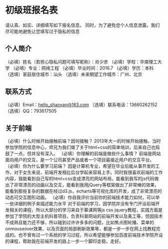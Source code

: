 # 初级班报名表

请认真、如实、详细填写如下报名信息。
同时，为了避免您个人信息泄露，我们尽可能地避免让您填写过于隐私的信息

## 个人简介

（必填）姓名（若担心隐私问题可填写昵称）：肖少彦
（必填）学校：华南理工大学
（必填）专业：网络工程
（必填）毕业时间：2016.7
（必填）学历：本科
（选填）家庭居住城市：汕头
（选填）未来期望工作城市：广州、北京

## 联系方式

（必填）Email：hello_shaoyan@163.com 
（选填）联系电话：13660262152
（选填）QQ：793617505

## 关于前端

（必填）什么时候开始接触前端？因何接触？
2013年大一的时候开始接触，当时参加学院的信息中心，师兄为我们做了关于html+css的简单培训，后来自己也捣鼓了一点，但并没有深入。
（必填）你理解的前端是做些什么事情？
前端是网站面向用户的交互，是一个公司甚至产品或者一个项目最接近用户的交互平台。
（必填）你为什么要学习前端？
因是计算机专业，希望在毕业后能从事开发的工作，对于女生来说，前端开发相比后台学起来容易上手。同时我很喜欢前端的工作内容，我能看到自己写的html+css变成漂亮的网站布局，能看到我写的js代码做出了非常漂亮的动画以及交互，能看到我用jQuery等框架做出了非常棒的效果，能看到那些复杂的数据在经过d3.js，echarts等可视化库的开发，成了非常漂亮的动态可交互图形动画。
（必填）你自我评价当前你的前端技术能力如何，可以举一些详细的例子来描述能力水平
对于前端的学习，因学院并没有专门开设前端开发相关的课程，所以大部分的学习来自于慕课网等js css jquery教程，实践方面是参加了学院的大型主机科普项目，负责科普网站的前端开发以及美工等，但因技术不成熟且能力还不够，所以碰到过许许多多的问题，比如焦点图轮播、菜单的onmouseover效果、以及页面的局部刷新效果等，都是一步一步在网上找教程完成的。也不曾有过一个系统的学习过程，所以希望能够参加百度前端技术学院开设的课程，帮助我在前端开发的路上一步一个脚印走稳，走好。
